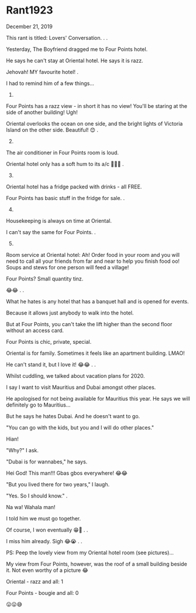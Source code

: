 # Rant1923

December 21, 2019

This rant is titled: Lovers' Conversation.
.
.

Yesterday, The Boyfriend dragged me to Four Points hotel.

He says he can't stay at Oriental hotel. He says it is razz.

Jehovah! MY favourite hotel!
.

I had to remind him of a few things...

1. 
Four Points has a razz view - in short it has no view! You'll be staring at the side of another building! Ugh!

Oriental overlooks the ocean on one side, and the bright lights of Victoria Island on the other side. Beautiful! 😊
.

2. 
The air conditioner in Four Points room is loud.

Oriental hotel only has a soft hum to its a/c 🤷🏾‍♀️
.

3. 
Oriental hotel has a fridge packed with drinks - all FREE.

Four Points has basic stuff in the fridge for sale.
.

4. 
Housekeeping is always on time at Oriental.

I can't say the same for Four Points.
.

5. 
Room service at Oriental hotel: Ah! Order food in your room and you will need to call all your friends from far and near to help you finish food oo!
Soups and stews for one person will feed a village!

Four Points? Small quantity tinz.

😂😂
.
.

What he hates is any hotel that has a banquet hall and is opened for events.

Because it allows just anybody to walk into the hotel.

But at Four Points, you can't take the lift higher than the second floor without an access card.

Four Points is chic, private, special.

Oriental is for family. Sometimes it feels like an apartment building. LMAO!

He can't stand it, but I love it! 😂😂
.
.

Whilst cuddling, we talked about vacation plans for 2020.

I say I want to visit Mauritius and Dubai amongst other places.

He apologised for not being available for Mauritius this year. He says we will definitely go to Mauritius...

But he says he hates Dubai. And he doesn't want to go.

"You can go with the kids, but you and I will do other places."

Hian! 

"Why?" I ask.

"Dubai is for wannabes," he says.

Hei God! This man!!! Gbas gbos everywhere! 😂😂

"But you lived there for two years," I laugh.

"Yes. So I should know."
.

Na wa! Wahala man! 

I told him we must go together.

Of course, I won eventually 😁💃
.
.

I miss him already. Sigh 😂😭
.
.

PS: Peep the lovely view from my Oriental hotel room (see pictures)...

My view from Four Points, however, was the roof of a small building beside it. Not even worthy of a picture 😂

Oriental - razz and all: 1

Four Points - bougie and all: 0

😛😛😅